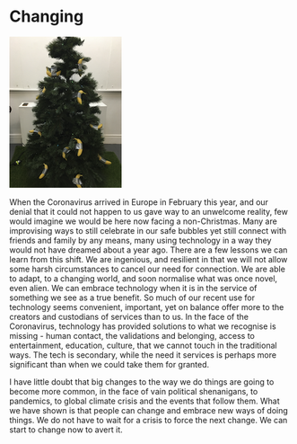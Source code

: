 # Changing

![Christmas tree decorated with bananas](/images/xmaschanges.png)

When the Coronavirus arrived in Europe in February this year, and our denial that it could not happen to us gave way to an unwelcome reality, few would imagine we would be here now facing a non-Christmas.  Many are improvising ways to still celebrate in our safe bubbles yet still connect with friends and family by any means, many using technology in a way they would not have dreamed about a year ago. There are a few lessons we can learn from this shift. We are ingenious, and resilient in that we will not allow some harsh circumstances to cancel our need for connection. We are able to adapt, to a changing world, and soon normalise what was once novel, even alien. We can embrace technology when it is in the service of something we see as a true benefit. So much of our recent use for technology seems convenient, important, yet on balance offer more to the creators and custodians of services than to us. In the face of the Coronavirus, technology has provided solutions to what we recognise is missing - human contact, the validations and belonging, access to entertainment, education, culture, that we cannot touch  in the traditional ways. The tech is secondary, while the need it services is perhaps more significant than when we could take them for granted.

I have little doubt that big changes to the way we do things are going to become more common, in the face of vain political shenanigans, to pandemics, to global climate crisis and the events that follow them. What we have shown is that people can change and embrace new ways of doing things. We do not have to wait for a crisis to force the next change. We can start to change now to avert it.
